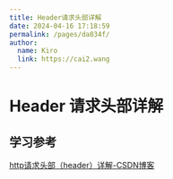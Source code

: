 ```yaml
---
title: Header请求头部详解
date: 2024-04-16 17:18:59
permalink: /pages/da034f/
author: 
  name: Kiro
  link: https://cai2.wang
---
```

# Header 请求头部详解







## 学习参考

[http请求头部（header）详解-CSDN博客](https://blog.csdn.net/wq2008best/article/details/132731048)